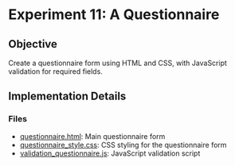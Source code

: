 # Experiment 11: A Questionnaire

## Objective

Create a questionnaire form using HTML and CSS, with JavaScript validation for required fields.

## Implementation Details

### Files

- [questionnaire.html](Web%20Workshop%20[College%20LAB]/Exp11/questionnaire.html): Main questionnaire form
- [questionnaire_style.css](Web%20Workshop%20[College%20LAB]/Exp11/questionnaire_style.css): CSS styling for the questionnaire form
- [validation_questionnaire.js](Web%20Workshop%20[College%20LAB]/Exp11/validation_questionnaire.js): JavaScript validation script